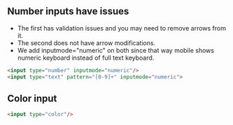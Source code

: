 ## Number inputs have issues

- The first has validation issues and you may need to remove arrows from it.
- The second does not have arrow modifications.
- We add inputmode="numeric" on both since that way mobile shows numeric keyboard instead of full text keyboard.

```html
<input type="number" inputmode="numeric"/>
<input type="text" pattern="[0-9]+" inputmode="numeric">
```

## Color input

```html
<input type="color"/>
```

